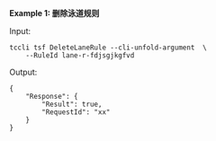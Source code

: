 **Example 1: 删除泳道规则**



Input: 

```
tccli tsf DeleteLaneRule --cli-unfold-argument  \
    --RuleId lane-r-fdjsgjkgfvd
```

Output: 
```
{
    "Response": {
        "Result": true,
        "RequestId": "xx"
    }
}
```

